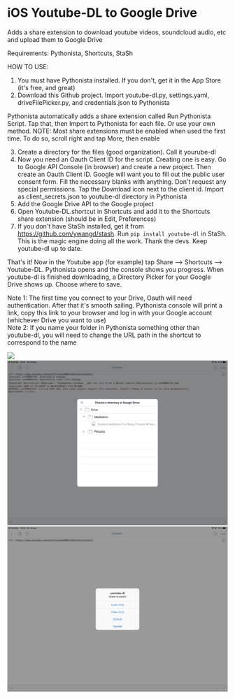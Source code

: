 # iOS Youtube-DL to Google Drive
Adds a share extension to download youtube videos, soundcloud audio, etc and upload them to Google Drive

Requirements: Pythonista, Shortcuts, StaSh

HOW TO USE:

1. You must have Pythonista installed.  If you don't, get it in the App Store (it's free, and great)
2. Download this Github project.  Import youtube-dl.py, settings.yaml, driveFilePicker.py, and credentials.json to Pythonista

Pythonista automatically adds a share extension called Run Pythonista Script.  Tap that, then Import to Pythonista for each file.  Or use your own method.  NOTE: Most share extensions must be enabled when used the first time.  To do so, scroll right and tap More, then enable

3. Create a directory for the files (good organization). Call it yourube-dl
4. Now you need an Oauth Client ID for the script. Creating one is easy.  Go to Google API Console (in browser) and create a new project.  Then create an Oauth Client ID.  Google will want you to fill out the public user consent form.  Fill the necessary blanks with anything.  Don't request any special permissions. Tap the Download icon next to the client id.  Import as client_secrets.json to youtube-dl directory in Pythonista
5.  Add the Google Drive API to the Google project
6.  Open Youtube-DL.shortcut in Shortcuts and add it to the Shortcuts share extension (should be in Edit, Preferences)
7. If you don't have StaSh installed, get it from https://github.com/ywangd/stash.  Run `pip install youtube-dl` in StaSh.  This is the magic engine doing all the work.  Thank the devs.  Keep youtube-dl up to date.  

That's it! Now in the Youtube app (for example) tap Share --> Shortcuts --> Youtube-DL.  Pythonista opens and the console shows you progress.  When youtube-dl is finished downloading, a Directory Picker for your Google Drive shows up.  Choose where to save.  

Note 1: The first time you connect to your Drive, Oauth will need authentication.  After that it's smooth sailing.  Pythonista console will print a link, copy this link to your browser and log in with your Google account (whichever Drive you want to use)  
Note 2: If you name your folder in Pythonista something other than youtube-dl, you will need to change the URL path in the shortcut to correspond to the name

![](1.png)
![](2.png)
![](3.png)
